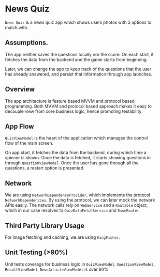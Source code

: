 # News Quiz

`News Quiz` is a news quiz app which shows users photos with 3 options to match with. 

## Assumptions. 
The app neither saves the questions locally nor the score. On each start, it fetches the data from the backend and the game starts from beginning. 

Later, we can change the app to keep track of the questions that the user has already answered, and persist that information through app launches.

## Overview

The app architecture is feature based MVVM and protocol based programming. Both MVVM and protocol based approach makes it easy to decouple view from core business logic, hence promoting testability. 

## App Flow
`QuizViewModel` is the heart of the application which manages the control flow of the main screen. 

On app start, it fetches the data from the backend, during which time a spinner is shown. Once the data is fetched, it starts showing questions in through `QuestionViewModel`. Once the user has gone through all the questions, a restart option is presented.

## Network
We are using `NetworkDependencyProvider`, which implements the protocol `NetworkDependencies`. By using the protocol, we can later mock the network APIs easily. The network calls rely on `WebService` and a `Routable` object, which in our case resolves to `QuizDataFetchService` and `BaseRouter`.

## Third Party Library Usage
For image fetching and caching, we are using `KingFisher`.


## Unit Testing (>90%)
Unit tests coverage for business logic in `QuizViewModel`, `QuestionViewModel`, `ResultViewModel`, `NewsArticleViewModel` is over 90% 
